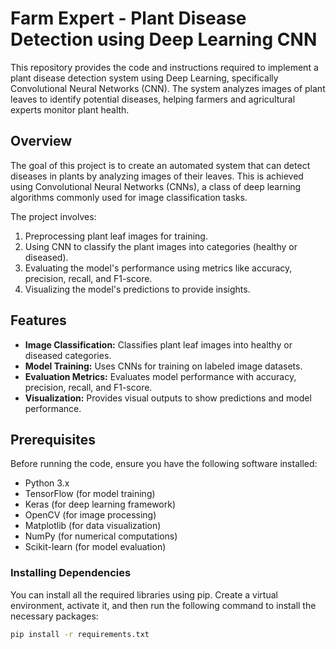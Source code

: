 # Farm Expert - Plant Disease Detection using Deep Learning CNN

This repository provides the code and instructions required to implement a plant disease detection system using Deep Learning, specifically Convolutional Neural Networks (CNN). The system analyzes images of plant leaves to identify potential diseases, helping farmers and agricultural experts monitor plant health.

## Overview

The goal of this project is to create an automated system that can detect diseases in plants by analyzing images of their leaves. This is achieved using Convolutional Neural Networks (CNNs), a class of deep learning algorithms commonly used for image classification tasks.

The project involves:

1. Preprocessing plant leaf images for training.
2. Using CNN to classify the plant images into categories (healthy or diseased).
3. Evaluating the model's performance using metrics like accuracy, precision, recall, and F1-score.
4. Visualizing the model's predictions to provide insights.

## Features

- **Image Classification:** Classifies plant leaf images into healthy or diseased categories.
- **Model Training:** Uses CNNs for training on labeled image datasets.
- **Evaluation Metrics:** Evaluates model performance with accuracy, precision, recall, and F1-score.
- **Visualization:** Provides visual outputs to show predictions and model performance.

## Prerequisites

Before running the code, ensure you have the following software installed:

- Python 3.x
- TensorFlow (for model training)
- Keras (for deep learning framework)
- OpenCV (for image processing)
- Matplotlib (for data visualization)
- NumPy (for numerical computations)
- Scikit-learn (for model evaluation)

### Installing Dependencies

You can install all the required libraries using pip. Create a virtual environment, activate it, and then run the following command to install the necessary packages:

```bash
pip install -r requirements.txt
